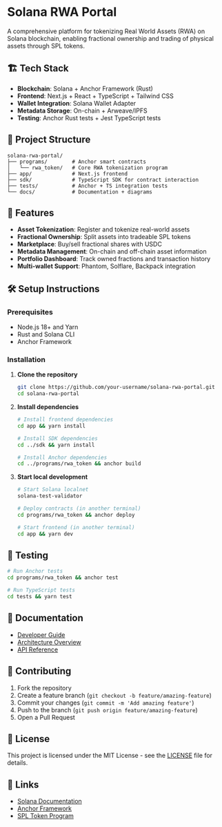 # Solana RWA Portal

A comprehensive platform for tokenizing Real World Assets (RWA) on Solana blockchain, enabling fractional ownership and trading of physical assets through SPL tokens.

## 🏗️ Tech Stack

- **Blockchain**: Solana + Anchor Framework (Rust)
- **Frontend**: Next.js + React + TypeScript + Tailwind CSS
- **Wallet Integration**: Solana Wallet Adapter
- **Metadata Storage**: On-chain + Arweave/IPFS
- **Testing**: Anchor Rust tests + Jest TypeScript tests

## 📁 Project Structure

```
solana-rwa-portal/
├── programs/        # Anchor smart contracts
│   └── rwa_token/   # Core RWA tokenization program
├── app/             # Next.js frontend
├── sdk/             # TypeScript SDK for contract interaction
├── tests/           # Anchor + TS integration tests
└── docs/            # Documentation + diagrams
```

## 🚀 Features

- **Asset Tokenization**: Register and tokenize real-world assets
- **Fractional Ownership**: Split assets into tradeable SPL tokens
- **Marketplace**: Buy/sell fractional shares with USDC
- **Metadata Management**: On-chain and off-chain asset information
- **Portfolio Dashboard**: Track owned fractions and transaction history
- **Multi-wallet Support**: Phantom, Solflare, Backpack integration

## 🛠️ Setup Instructions

### Prerequisites

- Node.js 18+ and Yarn
- Rust and Solana CLI
- Anchor Framework

### Installation

1. **Clone the repository**
   ```bash
   git clone https://github.com/your-username/solana-rwa-portal.git
   cd solana-rwa-portal
   ```

2. **Install dependencies**
   ```bash
   # Install frontend dependencies
   cd app && yarn install

   # Install SDK dependencies
   cd ../sdk && yarn install

   # Install Anchor dependencies
   cd ../programs/rwa_token && anchor build
   ```

3. **Start local development**
   ```bash
   # Start Solana localnet
   solana-test-validator

   # Deploy contracts (in another terminal)
   cd programs/rwa_token && anchor deploy

   # Start frontend (in another terminal)
   cd app && yarn dev
   ```

## 🧪 Testing

```bash
# Run Anchor tests
cd programs/rwa_token && anchor test

# Run TypeScript tests
cd tests && yarn test
```

## 📖 Documentation

- [Developer Guide](docs/DEVELOPER_GUIDE.md)
- [Architecture Overview](docs/architecture.md)
- [API Reference](docs/API.md)

## 🤝 Contributing

1. Fork the repository
2. Create a feature branch (`git checkout -b feature/amazing-feature`)
3. Commit your changes (`git commit -m 'Add amazing feature'`)
4. Push to the branch (`git push origin feature/amazing-feature`)
5. Open a Pull Request

## 📄 License

This project is licensed under the MIT License - see the [LICENSE](LICENSE) file for details.

## 🔗 Links

- [Solana Documentation](https://docs.solana.com/)
- [Anchor Framework](https://www.anchor-lang.com/)
- [SPL Token Program](https://spl.solana.com/token)
